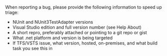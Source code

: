 When reporting a bug, please provide the following information to speed up triage:

* NUnit and NUnit3TestAdapter versions
* Visual Studio edition and full version number (see Help About)
* A short repro, preferably attached or pointing to a git repo or gist
* What .net platform and version is being targeted
* If TFS/VSTS issue, what version, hosted, on-premises, and what build task you see this in

